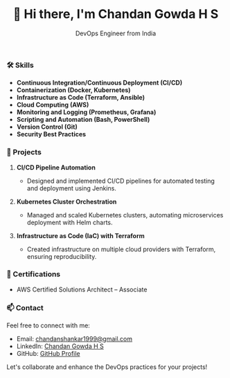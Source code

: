 <div align="center">
  <h1>👋 Hi there, I'm Chandan Gowda H S</h1>
  <p>DevOps Engineer from India</p>
  <br>
</div>

### 🛠️ Skills

- **Continuous Integration/Continuous Deployment (CI/CD)**
- **Containerization (Docker, Kubernetes)**
- **Infrastructure as Code (Terraform, Ansible)**
- **Cloud Computing (AWS)**
- **Monitoring and Logging (Prometheus, Grafana)**
- **Scripting and Automation (Bash, PowerShell)**
- **Version Control (Git)**
- **Security Best Practices**

### 💼 Projects

1. **CI/CD Pipeline Automation**
   - Designed and implemented CI/CD pipelines for automated testing and deployment using Jenkins.
   
2. **Kubernetes Cluster Orchestration**
   - Managed and scaled Kubernetes clusters, automating microservices deployment with Helm charts.

3. **Infrastructure as Code (IaC) with Terraform**
   - Created infrastructure on multiple cloud providers with Terraform, ensuring reproducibility.

### 📜 Certifications

- AWS Certified Solutions Architect – Associate 

### 📫 Contact

Feel free to connect with me:

- Email: chandanshankar1999@gmail.com
- LinkedIn: [Chandan Gowda H S](www.linkedin.com/in/chandan-gowda-h-s-a574431a1)
- GitHub: [GitHub Profile](https://github.com/Chandangowdashankar)

Let's collaborate and enhance the DevOps practices for your projects!
